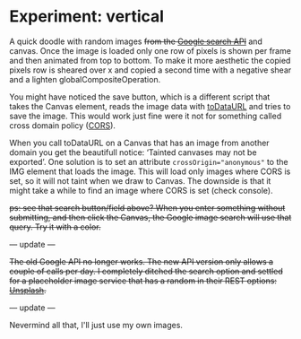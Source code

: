 <!--
  date: 2014-04-24
  modified: 2016-02-24
  slug: experiment-vertical
  type: post
  tags: REST, cool shit, experiment
  thumbnail: experiments/ocalhost_7047_experiment-vertical.jpg
  related: experiment-*
-->

# Experiment: vertical

A quick doodle with random images ~~from the [Google search API](https://developers.google.com/image-search/v1/devguide)~~ and canvas. Once the image is loaded only one row of pixels is shown per frame and then animated from top to bottom. To make it more aesthetic the copied pixels row is sheared over x and copied a second time with a negative shear and a lighten globalCompositeOperation.

You might have noticed the save button, which is a different script that takes the Canvas element, reads the image data with [toDataURL](https://developer.mozilla.org/en-US/docs/Web/API/HTMLCanvasElement.toDataURL) and tries to save the image. This would work just fine were it not for something called cross domain policy ([CORS](http://en.wikipedia.org/wiki/Cross-origin_resource_sharing)).

When you call toDataURL on a Canvas that has an image from another domain you get the beautifull notice: ‘Tainted canvases may not be exported’. One solution is to set an attribute `crossOrigin="anonymous"` to the IMG element that loads the image. This will load only images where CORS is set, so it will not taint when we draw to Canvas. The downside is that it might take a while to find an image where CORS is set (check console).

~~ps: see that search button/field above? When you enter something without submitting, and then click the Canvas, the Google image search will use that query. Try it with a color.~~

— update —

~~The old Google API no longer works. The new API version only allows a couple of calls per day. I completely ditched the search option and settled for a placeholder image service that has a random in their REST options: [Unsplash](https://unsplash.it/).~~

— update —

Nevermind all that, I'll just use my own images.

<pre><code data-language="javascript" data-src="/static/experiment/vertical.js"></code></pre>
